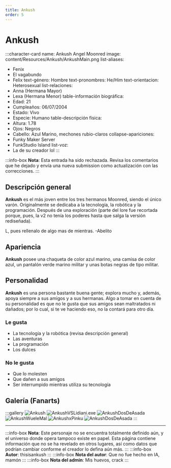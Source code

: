 ```yaml
---
title: Ankush
order: 5
---
```


# Ankush

:::character-card
name: Ankush Angel Moonred
image: content/Resources/Ankush/AnkushMain.png
list-aliases:
  - Fenix
  - El vagabundo
  - Felix
text-género: Hombre
text-pronombres: He/Him
text-orientacion: Heterosexual
list-relaciones:
  - Anna (Hermana Mayor)
  - Lexa (Hermana Menor)
table-información biográfica:
  - Edad: 21
  - Cumpleaños: 06/07/2004
  - Estado: Vivo
  - Especie: Humano
table-descripción física:
  - Altura: 1.78
  - Ojos: Negros
  - Cabello: Azul Marino, mechones rubio-claros
collapse-apariciones:
  - Funky Maker Server
  - FunkStudio Island
list-voz:
  - La de su creador lol
:::

:::info-box
**Nota**: Esta entrada ha sido rechazada. Revisa los comentarios que he dejado y envía una nueva submission como actualización con las correcciones.
:::

## Descripción general

**Ankush** es el más joven entre los tres hermanos Moonred, siendo el único varón. Originalmente se dedicaba a la tecnología, la robótica y la programación. Después de una exploración (parte del lore fue recortada porque, pues, la v2 no tenía los poderes hasta que salga la versión rediseñada).

L, pues rellenalo de algo mas de mientras.
-Abelito

## Apariencia

**Ankush** posee una chaqueta de color azul marino, una camisa de color azul, un pantalón verde marino militar y unas botas negras de tipo militar.

## Personalidad

**Ankush** es una persona bastante buena gente; explora mucho y, además, apoya siempre a sus amigos y a sus hermanas. Algo a tomar en cuenta de su personalidad es que no le gusta que sus amigos sean maltratados ni dañados; por lo cual, si te ve haciendo eso, no la contará para otro día.

### Le gusta
  - La tecnología y la robótica (revisa descripción general)
  - Las aventuras
  - La programación
  - Los dulces

### No le gusta
  - Que lo molesten
  - Que dañen a sus amigos
  - Ser interrumpido mientras utiliza su tecnología

## Galería (Fanarts)

:::gallery
![Ankush](content/Resources/Ankush/AnkushMain.png)
![AnkushVSLidiani.exe](content/Resources/Ankush/Lidiani.exevsankush.png)
![AnkushDosDeAsada](content/Resources/Ankush/Fanartyeah.jpg)
![AnkushWueleMal](content/Resources/Ankush/fenixwuelemal.png)
![AnkushxPinku](content/Resources/Ankush/Pinkuxankush.png)
![AnkushDosDeAsada](content/Resources/Ankush/dosdeasada.png)
:::

---

:::info-box
**Nota**: Este personaje no se encuentra totalmente definido aún, y el universo donde opera tampoco existe en papel. Esta página contiene
información que no se ha revelado en otros lugares, así como datos que podrían cambiar conforme el creador lo defina aún más.
:::
:::info-box
**Autor**: thisisankush
:::
:::info-box
**Nota del autor**: Que no fue hecho en IA, mamón
:::
:::info-box
**Nota del admin**: Mis huevos, crack
:::
